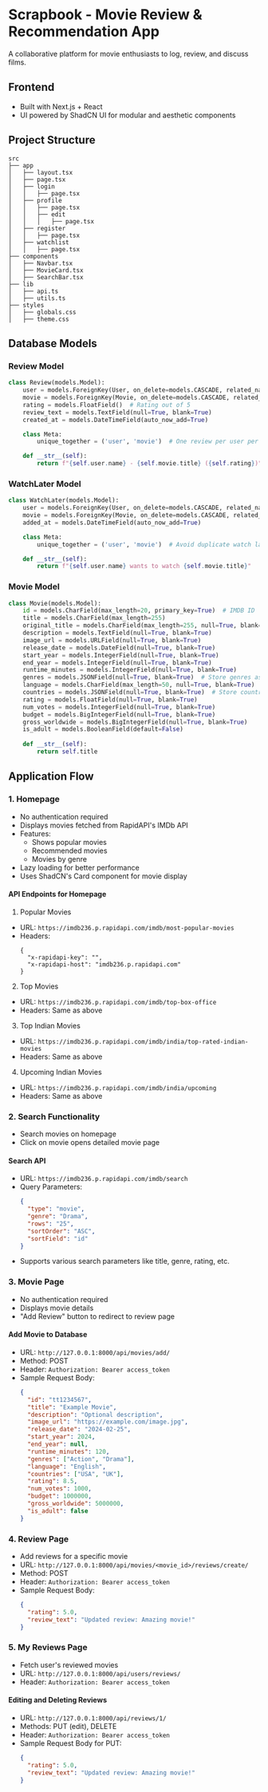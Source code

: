 # Scrapbook - Movie Review & Recommendation App

A collaborative platform for movie enthusiasts to log, review, and discuss films.

## Frontend 
- Built with Next.js + React
- UI powered by ShadCN UI for modular and aesthetic components

## Project Structure
```
src
├── app
│   ├── layout.tsx
│   ├── page.tsx
│   ├── login
│   │   ├── page.tsx
│   ├── profile
│   │   ├── page.tsx
│   │   ├── edit
│   │   │   ├── page.tsx
│   ├── register
│   │   ├── page.tsx
│   ├── watchlist
│   │   ├── page.tsx
├── components
│   ├── Navbar.tsx
│   ├── MovieCard.tsx
│   ├── SearchBar.tsx
├── lib
│   ├── api.ts
│   ├── utils.ts
├── styles
│   ├── globals.css
│   ├── theme.css
```

## Database Models

### Review Model
```python
class Review(models.Model):
    user = models.ForeignKey(User, on_delete=models.CASCADE, related_name="reviews")
    movie = models.ForeignKey(Movie, on_delete=models.CASCADE, related_name="reviews")
    rating = models.FloatField()  # Rating out of 5
    review_text = models.TextField(null=True, blank=True)
    created_at = models.DateTimeField(auto_now_add=True)

    class Meta:
        unique_together = ('user', 'movie')  # One review per user per movie

    def __str__(self):
        return f"{self.user.name} - {self.movie.title} ({self.rating})"
```

### WatchLater Model
```python
class WatchLater(models.Model):
    user = models.ForeignKey(User, on_delete=models.CASCADE, related_name="watchlist")
    movie = models.ForeignKey(Movie, on_delete=models.CASCADE, related_name="watchlist")
    added_at = models.DateTimeField(auto_now_add=True)

    class Meta:
        unique_together = ('user', 'movie')  # Avoid duplicate watch later entries

    def __str__(self):
        return f"{self.user.name} wants to watch {self.movie.title}"
```

### Movie Model
```python
class Movie(models.Model):
    id = models.CharField(max_length=20, primary_key=True)  # IMDB ID
    title = models.CharField(max_length=255)
    original_title = models.CharField(max_length=255, null=True, blank=True)
    description = models.TextField(null=True, blank=True)
    image_url = models.URLField(null=True, blank=True)
    release_date = models.DateField(null=True, blank=True)
    start_year = models.IntegerField(null=True, blank=True)
    end_year = models.IntegerField(null=True, blank=True)
    runtime_minutes = models.IntegerField(null=True, blank=True)
    genres = models.JSONField(null=True, blank=True)  # Store genres as a list
    language = models.CharField(max_length=50, null=True, blank=True)
    countries = models.JSONField(null=True, blank=True)  # Store country list
    rating = models.FloatField(null=True, blank=True)
    num_votes = models.IntegerField(null=True, blank=True)
    budget = models.BigIntegerField(null=True, blank=True)
    gross_worldwide = models.BigIntegerField(null=True, blank=True)
    is_adult = models.BooleanField(default=False)
    
    def __str__(self):
        return self.title
```

## Application Flow

### 1. Homepage
- No authentication required
- Displays movies fetched from RapidAPI's IMDb API
- Features:
  - Shows popular movies
  - Recommended movies
  - Movies by genre
- Lazy loading for better performance
- Uses ShadCN's Card component for movie display

#### API Endpoints for Homepage

1. Popular Movies
- URL: `https://imdb236.p.rapidapi.com/imdb/most-popular-movies`
- Headers:
  ```
  {
    "x-rapidapi-key": "",
    "x-rapidapi-host": "imdb236.p.rapidapi.com"
  }
  ```

2. Top Movies
- URL: `https://imdb236.p.rapidapi.com/imdb/top-box-office`
- Headers: Same as above

3. Top Indian Movies
- URL: `https://imdb236.p.rapidapi.com/imdb/india/top-rated-indian-movies`
- Headers: Same as above

4. Upcoming Indian Movies
- URL: `https://imdb236.p.rapidapi.com/imdb/india/upcoming`
- Headers: Same as above

### 2. Search Functionality
- Search movies on homepage
- Click on movie opens detailed movie page

#### Search API
- URL: `https://imdb236.p.rapidapi.com/imdb/search`
- Query Parameters:
  ```json
  {
    "type": "movie",
    "genre": "Drama",
    "rows": "25",
    "sortOrder": "ASC",
    "sortField": "id"
  }
  ```
- Supports various search parameters like title, genre, rating, etc.

### 3. Movie Page
- No authentication required
- Displays movie details
- "Add Review" button to redirect to review page

#### Add Movie to Database
- URL: `http://127.0.0.1:8000/api/movies/add/`
- Method: POST
- Header: `Authorization: Bearer access_token`
- Sample Request Body:
  ```json
  {
    "id": "tt1234567",
    "title": "Example Movie",
    "description": "Optional description",
    "image_url": "https://example.com/image.jpg",
    "release_date": "2024-02-25",
    "start_year": 2024,
    "end_year": null,
    "runtime_minutes": 120,
    "genres": ["Action", "Drama"],
    "language": "English",
    "countries": ["USA", "UK"],
    "rating": 8.5,
    "num_votes": 1000,
    "budget": 1000000,
    "gross_worldwide": 5000000,
    "is_adult": false
  }
  ```

### 4. Review Page
- Add reviews for a specific movie
- URL: `http://127.0.0.1:8000/api/movies/<movie_id>/reviews/create/`
- Method: POST
- Header: `Authorization: Bearer access_token`
- Sample Request Body:
  ```json
  {
    "rating": 5.0,
    "review_text": "Updated review: Amazing movie!"
  }
  ```

### 5. My Reviews Page
- Fetch user's reviewed movies
- URL: `http://127.0.0.1:8000/api/users/reviews/`
- Header: `Authorization: Bearer access_token`

#### Editing and Deleting Reviews
- URL: `http://127.0.0.1:8000/api/reviews/1/`
- Methods: PUT (edit), DELETE
- Header: `Authorization: Bearer access_token`
- Sample Request Body for PUT:
  ```json
  {
    "rating": 5.0,
    "review_text": "Updated review: Amazing movie!"
  }
  ```